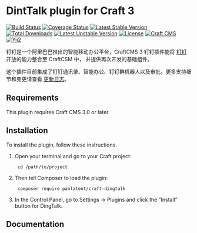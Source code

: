 DintTalk plugin for Craft 3
====================================
[![Build Status](https://travis-ci.org/panlatent/craft-dingtalk.svg)](https://travis-ci.org/panlatent/craft-dingtalk)
[![Coverage Status](https://coveralls.io/repos/github/panlatent/craft-dingtalk/badge.svg?branch=master)](https://coveralls.io/github/panlatent/craft-dingtalk?branch=master)
[![Latest Stable Version](https://poser.pugx.org/panlatent/craft-dingtalk/v/stable.svg)](https://packagist.org/packages/panlatent/craft-dingtalk)
[![Total Downloads](https://poser.pugx.org/panlatent/craft-dingtalk/downloads.svg)](https://packagist.org/packages/panlatent/craft-dingtalk) 
[![Latest Unstable Version](https://poser.pugx.org/panlatent/craft-dingtalk/v/unstable.svg)](https://packagist.org/packages/panlatent/craft-dingtalk)
[![License](https://poser.pugx.org/panlatent/craft-dingtalk/license.svg)](https://packagist.org/packages/panlatent/craft-dingtalk)
[![Craft CMS](https://img.shields.io/badge/Powered_by-Craft_CMS-orange.svg?style=flat)](https://craftcms.com/)
[![Yii2](https://img.shields.io/badge/Powered_by-Yii_Framework-green.svg?style=flat)](https://www.yiiframework.com/)

钉钉是一个阿里巴巴推出的智能移动办公平台，CraftCMS 3 钉钉插件能将 [钉钉](https://www.dingtalk.com/) 开放的能力整合至 CraftCSM 中，
并提供再次开发的基础组件。

这个插件目前集成了钉钉通讯录、智能办公、钉钉群机器人以及审批。更多支持细节和变更请查看 [更新日志](CHANGELOG.md)。

Requirements
------------

This plugin requires Craft CMS 3.0 or later.

Installation
------------

To install the plugin, follow these instructions.

1. Open your terminal and go to your Craft project:

        cd /path/to/project

2. Then tell Composer to load the plugin:

        composer require panlatent/craft-dingtalk

3. In the Control Panel, go to Settings → Plugins and click the “Install” button for DingTalk.

Documentation
-------------
